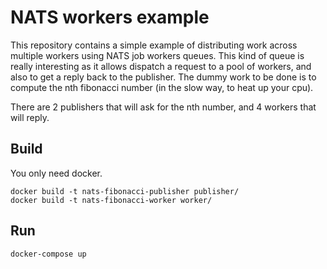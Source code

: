 # NATS workers example
This repository contains a simple example of distributing work across multiple workers using NATS job workers queues.
This kind of queue is really interesting as it allows dispatch a request to a pool of workers, and also to get a reply back to the publisher.
The dummy work to be done is to compute the nth fibonacci number (in the slow way, to heat up your cpu).

There are 2 publishers that will ask for the nth number, and 4 workers that will reply.

## Build
You only need docker.
```
docker build -t nats-fibonacci-publisher publisher/
docker build -t nats-fibonacci-worker worker/
```

## Run
```
docker-compose up
```
